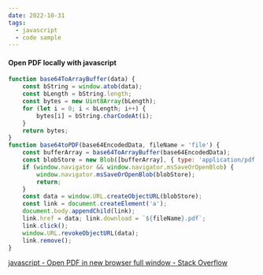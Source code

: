 ```yaml
---
date: 2022-10-31
tags:
  - javascript
  - code sample
---
```


#### Open PDF locally with javascript

```js
function base64ToArrayBuffer(data) { 
	const bString = window.atob(data); 
	const bLength = bString.length; 
	const bytes = new Uint8Array(bLength); 
	for (let i = 0; i < bLength; i++) { 
		bytes[i] = bString.charCodeAt(i); 
	} 
	return bytes; 
} 
function base64toPDF(base64EncodedData, fileName = 'file') { 
	const bufferArray = base64ToArrayBuffer(base64EncodedData); 
	const blobStore = new Blob([bufferArray], { type: 'application/pdf' }); 
	if (window.navigator && window.navigator.msSaveOrOpenBlob) { 
		window.navigator.msSaveOrOpenBlob(blobStore); 
		return; 
	} 
	const data = window.URL.createObjectURL(blobStore); 
	const link = document.createElement('a'); 
	document.body.appendChild(link); 
	link.href = data; link.download = `${fileName}.pdf`; 
	link.click(); 
	window.URL.revokeObjectURL(data); 
	link.remove(); 
}
```

[javascript - Open PDF in new browser full window - Stack Overflow](https://stackoverflow.com/questions/4735968/open-pdf-in-new-browser-full-window)